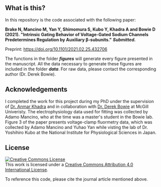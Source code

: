 ## What is this?
In this repository is the code associated with the following paper: 

**Brake N, Mancino M, Yan Y, Shimomura S, Kubo Y, Khadra A and Bowie D (2021). "Intrinsic Gating Behavior of Voltage-Gated Sodium Channels Predetermines Regulation by Auxiliary β-subunits."** *****Submitted.*****

Preprint: https://doi.org/10.1101/2021.02.25.432706

The functions in the folder ***figures*** will generate every figure presented in the manuscript. All the data necessary to generate these figures are included in the folder ***data***. For raw data, please contact the corresponding author (Dr. Derek Bowie).

## Acknowledgements
I completed the work for this project during my PhD under the supervision of [Dr. Anmar Khadra](http://www.medicine.mcgill.ca/physio/khadralab/) and in collaboration with [Dr. Derek Bowie](http://www.medicine.mcgill.ca/pharma/dbowielab/) at McGill Univeristy. The electrophysiology data used for fitting was collected by Adamo Mancino, who at the time was a master's student in the Bowie lab. Figure 3 of the paper presents voltage-clamp fluormetry data, which was collected by Adamo Mancino and Yuhao Yan while visting the lab of Dr. Yoshihiro Kubo at the National Institute for Physiological Sciences in Japan.

## License
<a rel="license" href="http://creativecommons.org/licenses/by/4.0/"><img alt="Creative Commons License" style="border-width:0" src="https://i.creativecommons.org/l/by/4.0/88x31.png" /></a><br />This work is licensed under a <a rel="license" href="http://creativecommons.org/licenses/by/4.0/">Creative Commons Attribution 4.0 International License</a>.

To reference this code, please cite the journal article mentioned above.
